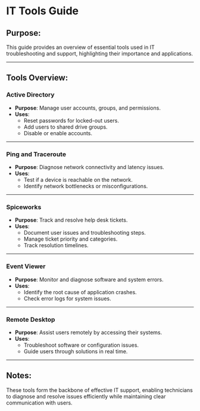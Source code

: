 # IT Tools Guide

## Purpose:
This guide provides an overview of essential tools used in IT troubleshooting and support, highlighting their importance and applications.

---

## Tools Overview:

### **Active Directory**
- **Purpose**: Manage user accounts, groups, and permissions.
- **Uses**:
  - Reset passwords for locked-out users.
  - Add users to shared drive groups.
  - Disable or enable accounts.

---

### **Ping and Traceroute**
- **Purpose**: Diagnose network connectivity and latency issues.
- **Uses**:
  - Test if a device is reachable on the network.
  - Identify network bottlenecks or misconfigurations.

---

### **Spiceworks**
- **Purpose**: Track and resolve help desk tickets.
- **Uses**:
  - Document user issues and troubleshooting steps.
  - Manage ticket priority and categories.
  - Track resolution timelines.

---

### **Event Viewer**
- **Purpose**: Monitor and diagnose software and system errors.
- **Uses**:
  - Identify the root cause of application crashes.
  - Check error logs for system issues.

---

### **Remote Desktop**
- **Purpose**: Assist users remotely by accessing their systems.
- **Uses**:
  - Troubleshoot software or configuration issues.
  - Guide users through solutions in real time.

---

## Notes:
These tools form the backbone of effective IT support, enabling technicians to diagnose and resolve issues efficiently while maintaining clear communication with users.